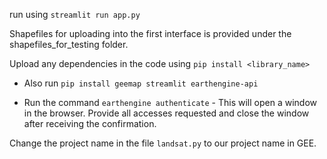 run using `streamlit run app.py`

Shapefiles for uploading into the first interface is provided under the shapefiles_for_testing folder.

Upload any dependencies in the code using `pip install <library_name>`

* Also run `pip install geemap streamlit earthengine-api`

* Run the command `earthengine authenticate` - This will open a window in the browser. Provide all accesses requested and close the window after receiving the confirmation.

Change the project name in the file `landsat.py` to our project name in GEE.